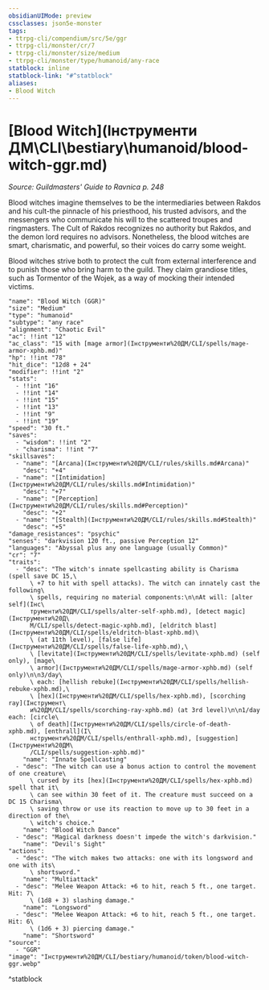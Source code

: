 ```yaml
---
obsidianUIMode: preview
cssclasses: json5e-monster
tags:
- ttrpg-cli/compendium/src/5e/ggr
- ttrpg-cli/monster/cr/7
- ttrpg-cli/monster/size/medium
- ttrpg-cli/monster/type/humanoid/any-race
statblock: inline
statblock-link: "#^statblock"
aliases:
- Blood Witch
---
```

# [Blood Witch](Інструменти ДМ\CLI\bestiary\humanoid/blood-witch-ggr.md)
*Source: Guildmasters' Guide to Ravnica p. 248*  

Blood witches imagine themselves to be the intermediaries between Rakdos and his cult-the pinnacle of his priesthood, his trusted advisors, and the messengers who communicate his will to the scattered troupes and ringmasters. The Cult of Rakdos recognizes no authority but Rakdos, and the demon lord requires no advisors. Nonetheless, the blood witches are smart, charismatic, and powerful, so their voices do carry some weight.

Blood witches strive both to protect the cult from external interference and to punish those who bring harm to the guild. They claim grandiose titles, such as Tormentor of the Wojek, as a way of mocking their intended victims.

```statblock
"name": "Blood Witch (GGR)"
"size": "Medium"
"type": "humanoid"
"subtype": "any race"
"alignment": "Chaotic Evil"
"ac": !!int "12"
"ac_class": "15 with [mage armor](Інструменти%20ДМ/CLI/spells/mage-armor-xphb.md)"
"hp": !!int "78"
"hit_dice": "12d8 + 24"
"modifier": !!int "2"
"stats":
  - !!int "16"
  - !!int "14"
  - !!int "15"
  - !!int "13"
  - !!int "9"
  - !!int "19"
"speed": "30 ft."
"saves":
  - "wisdom": !!int "2"
  - "charisma": !!int "7"
"skillsaves":
  - "name": "[Arcana](Інструменти%20ДМ/CLI/rules/skills.md#Arcana)"
    "desc": "+4"
  - "name": "[Intimidation](Інструменти%20ДМ/CLI/rules/skills.md#Intimidation)"
    "desc": "+7"
  - "name": "[Perception](Інструменти%20ДМ/CLI/rules/skills.md#Perception)"
    "desc": "+2"
  - "name": "[Stealth](Інструменти%20ДМ/CLI/rules/skills.md#Stealth)"
    "desc": "+5"
"damage_resistances": "psychic"
"senses": "darkvision 120 ft., passive Perception 12"
"languages": "Abyssal plus any one language (usually Common)"
"cr": "7"
"traits":
  - "desc": "The witch's innate spellcasting ability is Charisma (spell save DC 15,\
      \ +7 to hit with spell attacks). The witch can innately cast the following\
      \ spells, requiring no material components:\n\nAt will: [alter self](Інс\
      трументи%20ДМ/CLI/spells/alter-self-xphb.md), [detect magic](Інструменти%20Д\
      М/CLI/spells/detect-magic-xphb.md), [eldritch blast](Інструменти%20ДМ/CLI/spells/eldritch-blast-xphb.md)\
      \ (at 11th level), [false life](Інструменти%20ДМ/CLI/spells/false-life-xphb.md),\
      \ [levitate](Інструменти%20ДМ/CLI/spells/levitate-xphb.md) (self only), [mage\
      \ armor](Інструменти%20ДМ/CLI/spells/mage-armor-xphb.md) (self only)\n\n3/day\
      \ each: [hellish rebuke](Інструменти%20ДМ/CLI/spells/hellish-rebuke-xphb.md),\
      \ [hex](Інструменти%20ДМ/CLI/spells/hex-xphb.md), [scorching ray](Інструмент\
      и%20ДМ/CLI/spells/scorching-ray-xphb.md) (at 3rd level)\n\n1/day each: [circle\
      \ of death](Інструменти%20ДМ/CLI/spells/circle-of-death-xphb.md), [enthrall](І\
      нструменти%20ДМ/CLI/spells/enthrall-xphb.md), [suggestion](Інструменти%20ДМ\
      /CLI/spells/suggestion-xphb.md)"
    "name": "Innate Spellcasting"
  - "desc": "The witch can use a bonus action to control the movement of one creature\
      \ cursed by its [hex](Інструменти%20ДМ/CLI/spells/hex-xphb.md) spell that it\
      \ can see within 30 feet of it. The creature must succeed on a DC 15 Charisma\
      \ saving throw or use its reaction to move up to 30 feet in a direction of the\
      \ witch's choice."
    "name": "Blood Witch Dance"
  - "desc": "Magical darkness doesn't impede the witch's darkvision."
    "name": "Devil's Sight"
"actions":
  - "desc": "The witch makes two attacks: one with its longsword and one with its\
      \ shortsword."
    "name": "Multiattack"
  - "desc": "Melee Weapon Attack: +6 to hit, reach 5 ft., one target. Hit: 7\
      \ (1d8 + 3) slashing damage."
    "name": "Longsword"
  - "desc": "Melee Weapon Attack: +6 to hit, reach 5 ft., one target. Hit: 6\
      \ (1d6 + 3) piercing damage."
    "name": "Shortsword"
"source":
  - "GGR"
"image": "Інструменти%20ДМ/CLI/bestiary/humanoid/token/blood-witch-ggr.webp"
```
^statblock